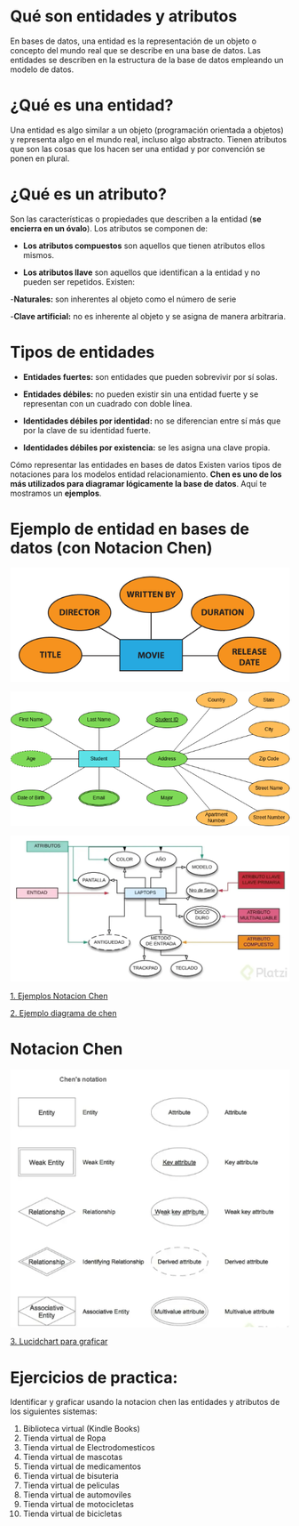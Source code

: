 # Qué son entidades y atributos

En bases de datos, una entidad es la representación de un objeto o concepto del mundo real que se describe en una base de datos. Las entidades se describen en la estructura de la base de datos empleando un modelo de datos.

# ¿Qué es una entidad?

Una entidad es algo similar a un objeto (programación orientada a objetos) y representa algo en el mundo real, incluso algo abstracto. Tienen atributos que son las cosas que los hacen ser una entidad y por convención se ponen en plural.

# ¿Qué es un atributo?

Son las características o propiedades que describen a la entidad (**se encierra en un óvalo**). Los atributos se componen de:

- **Los atributos compuestos** son aquellos que tienen atributos ellos mismos.

- **Los atributos llave** son aquellos que identifican a la entidad y no pueden ser repetidos. Existen:

-**Naturales:** son inherentes al objeto como el número de serie

-**Clave artificial:** no es inherente al objeto y se asigna de manera arbitraria.

# Tipos de entidades

- **Entidades fuertes:** son entidades que pueden sobrevivir por sí solas.

- **Entidades débiles:** no pueden existir sin una entidad fuerte y se representan con un cuadrado con doble línea.

- **Identidades débiles por identidad:** no se diferencian entre sí más que por la clave de su identidad fuerte.

- **Identidades débiles por existencia:** se les asigna una clave propia.

Cómo representar las entidades en bases de datos
Existen varios tipos de notaciones para los modelos entidad relacionamiento. **Chen es uno de los más utilizados para diagramar lógicamente la base de datos**. Aquí te mostramos un **ejemplos**.

# Ejemplo de entidad en bases de datos (con Notacion Chen)

![Ejemplo chen 1](https://github.com/jackmaf/umanizales-clases/blob/master/Bases%20de%20Datos/1/ARCHIVOS/chen-ejemplo-1.png)

![Ejemplo chen 2](https://github.com/jackmaf/umanizales-clases/blob/master/Bases%20de%20Datos/1/ARCHIVOS/chen-ejemplo-2.png)

![Ejemplo chen 3](https://raw.githubusercontent.com/jackmaf/umanizales-clases/master/Bases%20de%20Datos/1/ARCHIVOS/chen-ejemplo-3.webp)

[1. Ejemplos Notacion Chen](https://online.visual-paradigm.com/diagrams/templates/chen-entity-relationship-diagram/)

[2. Ejemplo diagrama de chen](https://colaboracion.dnp.gov.co/CDTI/Oficina%20Informatica/Sistemas%20de%20informaci%C3%B3n/Gu%C3%ADas%20Formatos%20Plantillas/Lineamientos%20Modelos%20Entidad%20Relaci%C3%B3n.pdf?)

# Notacion Chen

![Notacion Chen](https://github.com/jackmaf/umanizales-clases/blob/master/Bases%20de%20Datos/1/ARCHIVOS/chen-notation.png)

[3. Lucidchart para graficar](https://www.lucidchart.com/pages/)

# Ejercicios de practica:

Identificar y graficar usando la notacion chen las entidades y atributos de los siguientes sistemas:

1. Biblioteca virtual (Kindle Books)
2. Tienda virtual de Ropa
3. Tienda virtual de Electrodomesticos
4. Tienda virtual de mascotas
5. Tienda virtual de medicamentos
6. Tienda virtual de bisuteria
7. Tienda virtual de peliculas
8. Tienda virtual de automoviles
9. Tienda virtual de motocicletas
10. Tienda virtual de bicicletas
